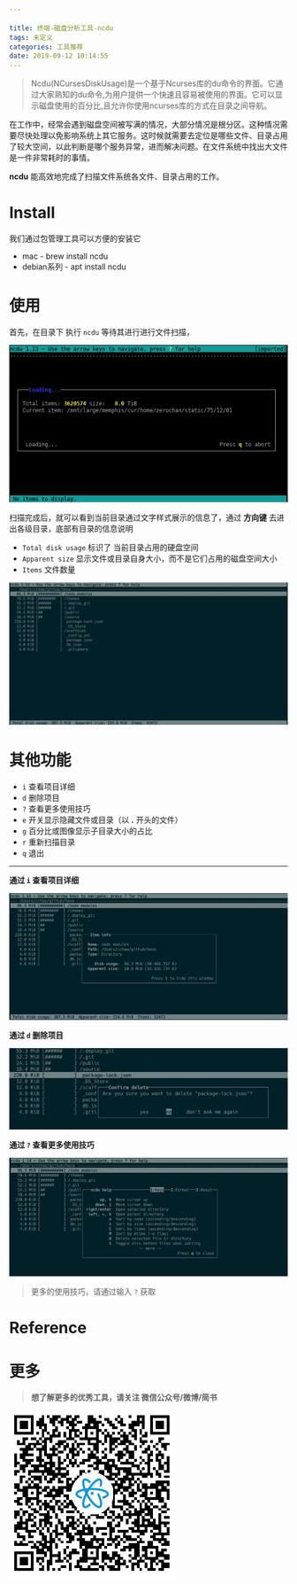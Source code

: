 ```yaml
---

title: 终端-磁盘分析工具-ncdu
tags: 未定义
categories: 工具推荐
date: 2019-09-12 10:14:55
---
```


> Ncdu(NCursesDiskUsage)是一个基于Ncurses库的du命令的界面。它通过大家熟知的du命令,为用户提供一个快速且容易被使用的界面。它可以显示磁盘使用的百分比,且允许你使用ncurses库的方式在目录之间导航。

在工作中，经常会遇到磁盘空间被写满的情况，大部分情况是根分区。这种情况需要尽快处理以免影响系统上其它服务。这时候就需要去定位是哪些文件、目录占用了较大空间，以此判断是哪个服务异常，进而解决问题。在文件系统中找出大文件是一件非常耗时的事情。

**ncdu** 能高效地完成了扫描文件系统各文件、目录占用的工作。

# Install

我们通过包管理工具可以方便的安装它

- mac - brew install ncdu
- debian系列 - apt install ncdu

# 使用

首先，在目录下 执行 `ncdu` 等待其进行进行文件扫描，

![image-20190912141154896](../../images/2019-8/image-20190912141154896.png)



扫描完成后，就可以看到当前目录通过文字样式展示的信息了，通过 **方向键** 去进出各级目录，底部有目录的信息说明

- `Total disk usage` 标识了 当前目录占用的硬盘空间
- `Apparent size` 显示文件或目录自身大小，而不是它们占用的磁盘空间大小
- `Items` 文件数量

![image-20190912165727439](../../images/2019-8/image-20190912165727439.png)



# 其他功能

-  `i` 查看项目详细
-  `d` 删除项目
-  `?` 查看更多使用技巧
-  `e` 开关显示隐藏文件或目录（以 **.** 开头的文件）
-  `g` 百分比或图像显示子目录大小的占比
-  `r` 重新扫描目录
-  `q` 退出

-----

**通过 `i` 查看项目详细**

![image-20190912170651622](../../images/2019-8/image-20190912170651622.png)

**通过 `d` 删除项目**

![image-20190912170759188](../../images/2019-8/image-20190912170759188.png)

**通过 `?` 查看更多使用技巧**

![image-2019091217091106](../../images/2019-8/image-2019091217091106.png)



>  更多的使用技巧，请通过输入 `?` 获取



# Reference

[官网]:<https://dev.yorhel.nl/ncdu>
[参考文章]:https://www.jianshu.com/p/b074dc7f83f8
[同类应用]:du命令



# 更多

> **想了解更多的优秀工具，请关注 微信公众号/微博/简书**



![logo](../../images/2000/global/wx_qr_code.png)

